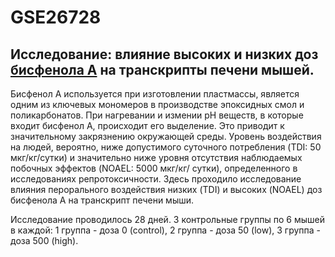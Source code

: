 # GSE26728

## Исследование: влияние высоких и низких доз [бисфенола А](https://ru.wikipedia.org/wiki/%D0%91%D0%B8%D1%81%D1%84%D0%B5%D0%BD%D0%BE%D0%BB_%D0%90) на транскрипты печени мышей.

Бисфенол А используется при изготовлении пластмассы, является одним из ключевых мономеров в производстве эпоксидных смол и поликарбонатов. При нагревании и измении pH веществ, в которые входит бисфенол А, происходит его выделение. Это приводит к значительному закрязнению окружающей среды. Уровень воздействия на людей, вероятно, ниже допустимого суточного потребления (TDI: 50 мкг/кг/сутки) и значительно ниже уровня отсутствия наблюдаемых побочных эффектов (NOAEL: 5000 мкг/кг/ сутки), определенного в исследованиях репротоксичности. Здесь проходило исследование влияния перорального воздействия низких (TDI) и высоких (NOAEL) доз бисфенола А на транскрипт печени мыши.

Исследование проводилось 28 дней. 3 контрольные группы по 6 мышей в каждой: 1 группа - доза 0 (control), 2 группа - доза 50 (low), 3 группа - доза 500 (high).